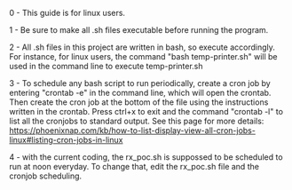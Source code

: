 0 - This guide is for linux users.


1 - Be sure to make all .sh files executable before running the program.


2 - All .sh files in this project are written in bash, so execute accordingly. For instance, for linux users, the command "bash temp-printer.sh" will be used in the command line to execute temp-printer.sh


3 - To schedule any bash script to run periodically, create a cron job by entering "crontab -e" in the command line, which will open the crontab. Then create the cron job at the bottom of the file using the instructions written in the crontab. Press ctrl+x to exit and the command "crontab -l" to list all the cronjobs to standard output. See this page for more details: https://phoenixnap.com/kb/how-to-list-display-view-all-cron-jobs-linux#listing-cron-jobs-in-linux


4 - with the current coding, the rx_poc.sh is suppossed to be scheduled to run at noon everyday. To change that, edit the rx_poc.sh file and the cronjob scheduling.


